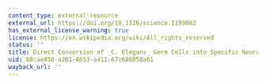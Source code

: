 ```yaml
---
content_type: external-resource
external_url: https://doi.org/10.1126/science.1199082
has_external_license_warning: true
license: https://en.wikipedia.org/wiki/All_rights_reserved
status: ''
title: Direct Conversion of _C. Elegans_ Germ Cells into Specific Neuron Types
uid: b8cae450-a201-4653-a411-67c686058a61
wayback_url: ''
---
```

